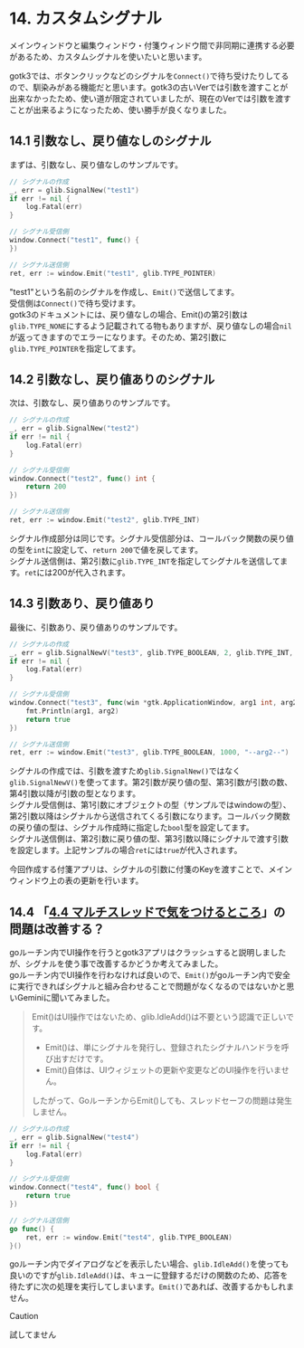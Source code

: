 # 14. カスタムシグナル

メインウィンドウと編集ウィンドウ・付箋ウィンドウ間で非同期に連携する必要があるため、カスタムシグナルを使いたいと思います。  

gotk3では、ボタンクリックなどのシグナルを`Connect()`で待ち受けたりしてるので、馴染みがある機能だと思います。gotk3の古いVerでは引数を渡すことが出来なかったため、使い道が限定されていましたが、現在のVerでは引数を渡すことが出来るようになったため、使い勝手が良くなりました。  

## 14.1 引数なし、戻り値なしのシグナル  

まずは、引数なし、戻り値なしのサンプルです。  

```go
// シグナルの作成
_, err = glib.SignalNew("test1")
if err != nil {
	log.Fatal(err)
}

// シグナル受信側
window.Connect("test1", func() {
})

// シグナル送信側
ret, err := window.Emit("test1", glib.TYPE_POINTER)
```

"test1"という名前のシグナルを作成し、`Emit()`で送信してます。  
受信側は`Connect()`で待ち受けます。  
gotk3のドキュメントには、戻り値なしの場合、Emit()の第2引数は`glib.TYPE_NONE`にするよう記載されてる物もありますが、戻り値なしの場合`nil`が返ってきますのでエラーになります。そのため、第2引数に`glib.TYPE_POINTER`を指定してます。  

## 14.2 引数なし、戻り値ありのシグナル  

次は、引数なし、戻り値ありのサンプルです。  

```go
// シグナルの作成
_, err = glib.SignalNew("test2")
if err != nil {
	log.Fatal(err)
}

// シグナル受信側
window.Connect("test2", func() int {
	return 200
})

// シグナル送信側
ret, err := window.Emit("test2", glib.TYPE_INT)
```

シグナル作成部分は同じです。シグナル受信部分は、コールバック関数の戻り値の型を`int`に設定して、`return 200`で値を戻してます。  
シグナル送信側は、第2引数に`glib.TYPE_INT`を指定してシグナルを送信してます。`ret`には200が代入されます。  

## 14.3 引数あり、戻り値あり  

最後に、引数あり、戻り値ありのサンプルです。  

```go
// シグナルの作成
_, err = glib.SignalNewV("test3", glib.TYPE_BOOLEAN, 2, glib.TYPE_INT, glib.TYPE_STRING)
if err != nil {
	log.Fatal(err)
}

// シグナル受信側
window.Connect("test3", func(win *gtk.ApplicationWindow, arg1 int, arg2 string) bool {
	fmt.Println(arg1, arg2)
	return true
})

// シグナル送信側
ret, err := window.Emit("test3", glib.TYPE_BOOLEAN, 1000, "--arg2--")
```

シグナルの作成では、引数を渡すため`glib.SignalNew()`ではなく`glib.SignalNewV()`を使ってます。第2引数が戻り値の型、第3引数が引数の数、第4引数以降が引数の型となります。  
シグナル受信側は、第1引数にオブジェクトの型（サンプルではwindowの型）、第2引数以降はシグナルから送信されてくる引数になります。コールバック関数の戻り値の型は、シグナル作成時に指定した`bool`型を設定してます。  
シグナル送信側は、第2引数に戻り値の型、第3引数以降にシグナルで渡す引数を設定します。上記サンプルの場合`ret`には`true`が代入されます。  

今回作成する付箋アプリは、シグナルの引数に付箋のKeyを渡すことで、メインウィンドウ上の表の更新を行います。  

## 14.4 「[4.4 マルチスレッドで気をつけるところ](../04/README.md#44-%E3%83%9E%E3%83%AB%E3%83%81%E3%82%B9%E3%83%AC%E3%83%83%E3%83%89%E3%81%A7%E6%B0%97%E3%82%92%E3%81%A4%E3%81%91%E3%82%8B%E3%81%A8%E3%81%93%E3%82%8D)」の問題は改善する？  

goルーチン内でUI操作を行うとgotk3アプリはクラッシュすると説明しましたが、シグナルを使う事で改善するかどうか考えてみました。  
goルーチン内でUI操作を行わなければ良いので、`Emit()`がgoルーチン内で安全に実行できればシグナルと組み合わせることで問題がなくなるのではないかと思いGeminiに聞いてみました。  

> Emit()はUI操作ではないため、glib.IdleAdd()は不要という認識で正しいです。  
> - Emit()は、単にシグナルを発行し、登録されたシグナルハンドラを呼び出すだけです。  
> - Emit()自体は、UIウィジェットの更新や変更などのUI操作を行いません。  
> 
> したがって、GoルーチンからEmit()しても、スレッドセーフの問題は発生しません。  

```go
// シグナルの作成
_, err = glib.SignalNew("test4")
if err != nil {
	log.Fatal(err)
}

// シグナル受信側
window.Connect("test4", func() bool {
	return true
})

// シグナル送信側
go func() {
    ret, err := window.Emit("test4", glib.TYPE_BOOLEAN)
}()
```

goルーチン内でダイアログなどを表示したい場合、`glib.IdleAdd()`を使っても良いのですが`glib.IdleAdd()`は、キューに登録するだけの関数のため、応答を待たずに次の処理を実行してしまいます。`Emit()`であれば、改善するかもしれません。  
> [!CAUTION]  
> 試してません  
